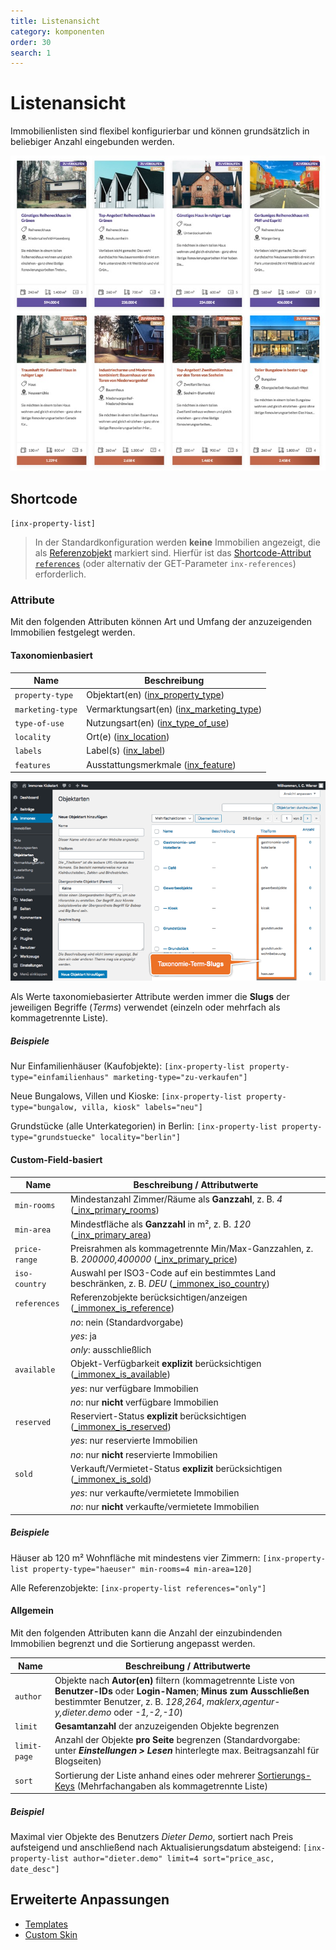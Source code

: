 ```yaml
---
title: Listenansicht
category: komponenten
order: 30
search: 1
---
```


# Listenansicht

Immobilienlisten sind flexibel konfigurierbar und können grundsätzlich in beliebiger Anzahl eingebunden werden.

![Immobilien-Listenansicht](../assets/scst-list-view-1.jpg)

## Shortcode

`[inx-property-list]`

> In der Standardkonfiguration werden **keine** Immobilien angezeigt, die als [Referenzobjekt](../schnellstart/import.html#Referenzobjekte) markiert sind. Hierfür ist das [Shortcode-Attribut `references`](#Custom-Field-basiert) (oder alternativ der GET-Parameter `inx-references`) erforderlich.

### Attribute

Mit den folgenden Attributen können Art und Umfang der anzuzeigenden Immobilien festgelegt werden.

#### Taxonomienbasiert

| Name | Beschreibung |
| ---- | ------------ |
| `property-type` | Objektart(en) ([inx_property_type](../beitragsarten-taxonomien.html)) |
| `marketing-type` | Vermarktungsart(en) ([inx_marketing_type](../beitragsarten-taxonomien.html)) |
| `type-of-use` | Nutzungsart(en) ([inx_type_of_use](../beitragsarten-taxonomien.html)) |
| `locality` | Ort(e) ([inx_location](../beitragsarten-taxonomien.html)) |
| `labels` | Label(s) ([inx_label](../beitragsarten-taxonomien.html)) |
| `features` | Ausstattungsmerkmale ([inx_feature](../beitragsarten-taxonomien.html)) |

![Taxonomie-Term-Slugs](../assets/scst-tax-term-slugs.gif)

Als Werte taxonomiebasierter Attribute werden immer die **Slugs** der jeweiligen Begriffe (<i>Terms</i>) verwendet (einzeln oder mehrfach als kommagetrennte Liste).

##### Beispiele

Nur Einfamilienhäuser (Kaufobjekte):
`[inx-property-list property-type="einfamilienhaus" marketing-type="zu-verkaufen"]`

Neue Bungalows, Villen und Kioske:
`[inx-property-list property-type="bungalow, villa, kiosk" labels="neu"]`

Grundstücke (alle Unterkategorien) in Berlin:
`[inx-property-list property-type="grundstuecke" locality="berlin"]`

#### Custom-Field-basiert

| Name | Beschreibung / Attributwerte |
| ---- | ----------------------------- |
| `min-rooms` | Mindestanzahl Zimmer/Räume als **Ganzzahl**, z. B. *4* ([\_inx_primary_rooms](../beitragsarten-taxonomien.html#Custom-Fields)) |
| `min-area` | Mindestfläche als **Ganzzahl** in m², z. B. *120* ([\_inx_primary_area](../beitragsarten-taxonomien.html#Custom-Fields)) |
| `price-range` | Preisrahmen als kommagetrennte Min/Max-Ganzzahlen, z. B. *200000,400000* ([\_inx_primary_price](../beitragsarten-taxonomien.html#Custom-Fields)) |
| `iso-country` | Auswahl per ISO3-Code auf ein bestimmtes Land beschränken, z. B. *DEU* ([\_immonex_iso_country](../beitragsarten-taxonomien.html#Custom-Fields)) |
| `references` | Referenzobjekte berücksichtigen/anzeigen ([\_immonex_is_reference](../beitragsarten-taxonomien.html#Custom-Fields)) |
| | *no*: nein (Standardvorgabe) |
| | *yes*: ja |
| | *only*: ausschließlich |
| `available` | Objekt-Verfügbarkeit **explizit** berücksichtigen ([\_immonex_is_available](../beitragsarten-taxonomien.html#Custom-Fields)) |
| | *yes*: nur verfügbare Immobilien |
| | *no*: nur **nicht** verfügbare Immobilien |
| `reserved` | Reserviert-Status **explizit** berücksichtigen ([\_immonex_is_reserved](../beitragsarten-taxonomien.html#Custom-Fields)) |
| | *yes*: nur reservierte Immobilien |
| | *no*: nur **nicht** reservierte Immobilien |
| `sold` | Verkauft/Vermietet-Status **explizit** berücksichtigen ([\_immonex_is_sold](../beitragsarten-taxonomien.html#Custom-Fields)) |
| | *yes*: nur verkaufte/vermietete Immobilien |
| | *no*: nur **nicht** verkaufte/vermietete Immobilien |

##### Beispiele

Häuser ab 120 m² Wohnfläche mit mindestens vier Zimmern:
`[inx-property-list property-type="haeuser" min-rooms=4 min-area=120]`

Alle Referenzobjekte:
`[inx-property-list references="only"]`

#### Allgemein

Mit den folgenden Attributen kann die Anzahl der einzubindenden Immobilien begrenzt und die Sortierung angepasst werden.

| Name | Beschreibung / Attributwerte |
| ---- | ---------------------------- |
| `author` | Objekte nach **Autor(en)** filtern (kommagetrennte Liste von **Benutzer-IDs** oder **Login-Namen**; **Minus zum Ausschließen** bestimmter Benutzer, z. B. *128,264*, *maklerx,agentur-y,dieter.demo* oder *-1,-2,-10*) |
| `limit` | **Gesamtanzahl** der anzuzeigenden Objekte begrenzen |
| `limit-page` | Anzahl der Objekte **pro Seite** begrenzen (Standardvorgabe: unter ***Einstellungen > Lesen*** hinterlegte max. Beitragsanzahl für Blogseiten) |
| `sort` | Sortierung der Liste anhand eines oder mehrerer [Sortierungs-Keys](sortierung.html#Standard-Optionen) (Mehrfachangaben als kommagetrennte Liste) |

##### Beispiel

Maximal vier Objekte des Benutzers *Dieter Demo*, sortiert nach Preis aufsteigend und anschließend nach Aktualisierungsdatum absteigend:
`[inx-property-list author="dieter.demo" limit=4 sort="price_asc, date_desc"]`

## Erweiterte Anpassungen

- [Templates](../anpassung-erweiterung/skins.html#Partiell)
- [Custom Skin](../anpassung-erweiterung/standard-skin.html#Archiv-amp-Listenansicht)
